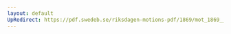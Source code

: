 ```yaml
---
layout: default
UpRedirect: https://pdf.swedeb.se/riksdagen-motions-pdf/1869/mot_1869__fk__fört/mot_1869__fk__fört_004.pdf
---
```

